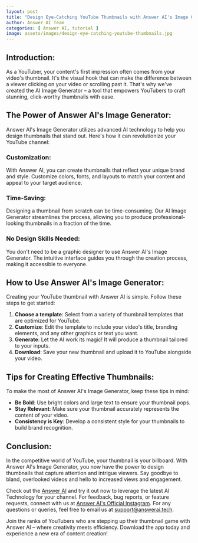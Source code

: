 ```yaml
---
layout: post
title: "Design Eye-Catching YouTube Thumbnails with Answer AI's Image Generator"
author: Answer AI Team
categories: [ Answer AI, tutorial ]
image: assets/images/design-eye-catching-youtube-thumbnails.jpg
---
```


## Introduction:

As a YouTuber, your content's first impression often comes from your video's thumbnail. It's the visual hook that can make the difference between a viewer clicking on your video or scrolling past it. That's why we've created the AI Image Generator – a tool that empowers YouTubers to craft stunning, click-worthy thumbnails with ease.

## The Power of Answer AI's Image Generator:

Answer AI's Image Generator utilizes advanced AI technology to help you design thumbnails that stand out. Here's how it can revolutionize your YouTube channel:

### Customization:

With Answer AI, you can create thumbnails that reflect your unique brand and style. Customize colors, fonts, and layouts to match your content and appeal to your target audience.

### Time-Saving:

Designing a thumbnail from scratch can be time-consuming. Our AI Image Generator streamlines the process, allowing you to produce professional-looking thumbnails in a fraction of the time.

### No Design Skills Needed:

You don't need to be a graphic designer to use Answer AI's Image Generator. The intuitive interface guides you through the creation process, making it accessible to everyone.

## How to Use Answer AI's Image Generator:

Creating your YouTube thumbnail with Answer AI is simple. Follow these steps to get started:

1. **Choose a template**: Select from a variety of thumbnail templates that are optimized for YouTube.
2. **Customize**: Edit the template to include your video's title, branding elements, and any other graphics or text you want.
3. **Generate**: Let the AI work its magic! It will produce a thumbnail tailored to your inputs.
4. **Download**: Save your new thumbnail and upload it to YouTube alongside your video.

## Tips for Creating Effective Thumbnails:

To make the most of Answer AI's Image Generator, keep these tips in mind:

- **Be Bold**: Use bright colors and large text to ensure your thumbnail pops.
- **Stay Relevant**: Make sure your thumbnail accurately represents the content of your video.
- **Consistency is Key**: Develop a consistent style for your thumbnails to build brand recognition.

## Conclusion:

In the competitive world of YouTube, your thumbnail is your billboard. With Answer AI's Image Generator, you now have the power to design thumbnails that capture attention and intrigue viewers. Say goodbye to bland, overlooked videos and hello to increased views and engagement.

Check out the [Answer AI][answerai-website] and try it out now to leverage the latest AI Technology for your channel. For feedback, bug reports, or feature requests, connect with us at [Answer AI's Official Instagram][answerai-insta]. For any questions or queries, feel free to email us at [support@answerai.tech][answerai-support].

[answerai-website]: https://answerai.tech
[answerai-insta]: https://instagram.com/answerai.tech
[answerai-support]: support@answerai.tech

Join the ranks of YouTubers who are stepping up their thumbnail game with Answer AI – where creativity meets efficiency. Download the app today and experience a new era of content creation!